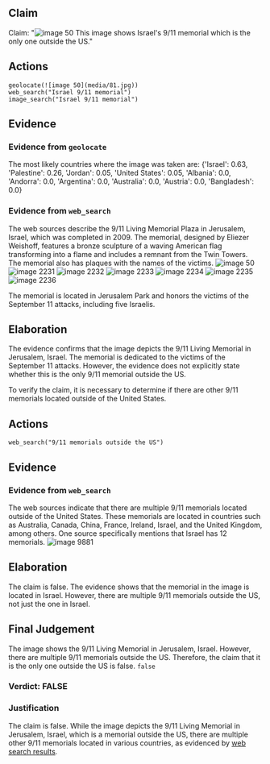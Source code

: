 ## Claim
Claim: "![image 50](media/81.jpg) This image shows Israel's 9/11 memorial which is the only one outside the US."

## Actions
```
geolocate(![image 50](media/81.jpg))
web_search("Israel 9/11 memorial")
image_search("Israel 9/11 memorial")
```

## Evidence
### Evidence from `geolocate`
The most likely countries where the image was taken are: {'Israel': 0.63, 'Palestine': 0.26, 'Jordan': 0.05, 'United States': 0.05, 'Albania': 0.0, 'Andorra': 0.0, 'Argentina': 0.0, 'Australia': 0.0, 'Austria': 0.0, 'Bangladesh': 0.0}

### Evidence from `web_search`
The web sources describe the 9/11 Living Memorial Plaza in Jerusalem, Israel, which was completed in 2009. The memorial, designed by Eliezer Weishoff, features a bronze sculpture of a waving American flag transforming into a flame and includes a remnant from the Twin Towers. The memorial also has plaques with the names of the victims. ![image 50](media/81.jpg) ![image 2231](media/2025-07-20_11-04-1753009460-281392.jpg) ![image 2232](media/2025-07-20_11-04-1753009461-205702.jpg) ![image 2233](media/2025-07-20_11-04-1753009461-509530.jpg) ![image 2234](media/2025-07-20_11-04-1753009461-729925.jpg) ![image 2235](media/2025-07-20_11-04-1753009462-274098.jpg) ![image 2236](media/2025-07-20_11-04-1753009462-531369.jpg)

The memorial is located in Jerusalem Park and honors the victims of the September 11 attacks, including five Israelis.


## Elaboration
The evidence confirms that the image depicts the 9/11 Living Memorial in Jerusalem, Israel. The memorial is dedicated to the victims of the September 11 attacks. However, the evidence does not explicitly state whether this is the only 9/11 memorial outside the US.

To verify the claim, it is necessary to determine if there are other 9/11 memorials located outside of the United States.


## Actions
```
web_search("9/11 memorials outside the US")
```

## Evidence
### Evidence from `web_search`
The web sources indicate that there are multiple 9/11 memorials located outside of the United States. These memorials are located in countries such as Australia, Canada, China, France, Ireland, Israel, and the United Kingdom, among others. One source specifically mentions that Israel has 12 memorials. ![image 9881](media/2025-08-30_01-15-1756516535-903839.jpg)


## Elaboration
The claim is false. The evidence shows that the memorial in the image is located in Israel. However, there are multiple 9/11 memorials outside the US, not just the one in Israel.


## Final Judgement
The image shows the 9/11 Living Memorial in Jerusalem, Israel. However, there are multiple 9/11 memorials outside the US. Therefore, the claim that it is the only one outside the US is false. `false`

### Verdict: FALSE

### Justification
The claim is false. While the image depicts the 9/11 Living Memorial in Jerusalem, Israel, which is a memorial outside the US, there are multiple other 9/11 memorials located in various countries, as evidenced by [web search results](https://www.google.com/search?q=9%2F11+memorials+outside+the+US).
